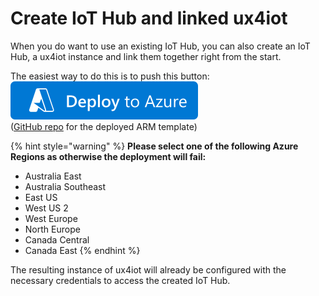 # Create IoT Hub and linked ux4iot

When you do want to use an existing IoT Hub, you can also create an IoT Hub, a ux4iot instance and link them together right from the start.   
  
The easiest way to do this is to push this button:  
 [![](../.gitbook/assets/deploy-to-azure.png) ](https://portal.azure.com/#create/Microsoft.Template/uri/https%3A%2F%2Fraw.githubusercontent.com%2Fdeviceinsight%2Fux4iot-quickstart%2Fmaster%2Fquickstart.json)  
\([GitHub repo](https://github.com/deviceinsight/ux4iot-quickstart) for the deployed ARM template\)

{% hint style="warning" %}
**Please select one of the following Azure Regions as otherwise the deployment will fail:**

* Australia East
* Australia Southeast
* East US
* West US 2
* West Europe
* North Europe
* Canada Central
* Canada East
{% endhint %}

The resulting instance of ux4iot will already be configured with the necessary credentials to access the created IoT Hub.

